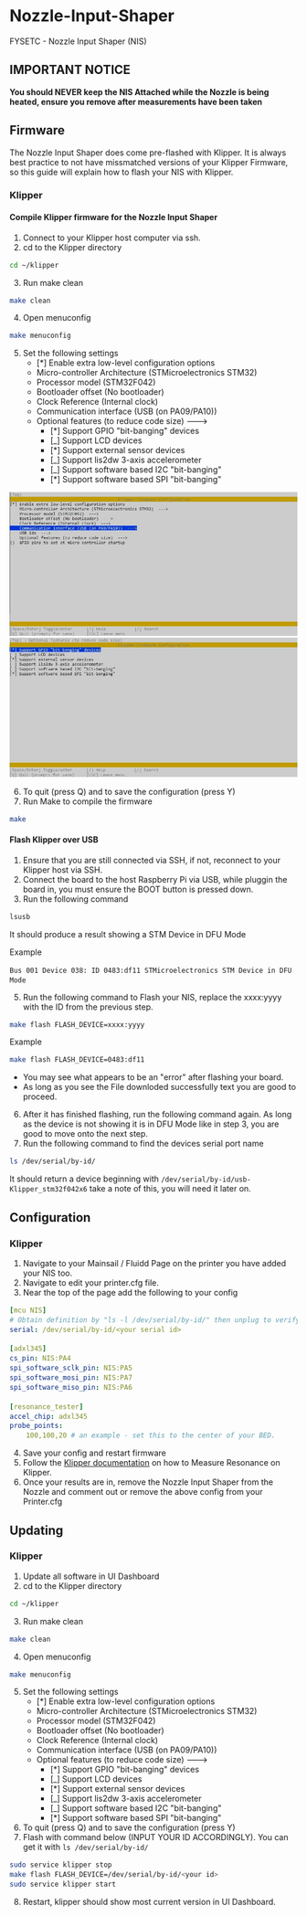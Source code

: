 # Nozzle-Input-Shaper
FYSETC - Nozzle Input Shaper (NIS)

## IMPORTANT NOTICE
**You should NEVER keep the NIS Attached while the Nozzle is being heated, ensure you remove after measurements have been taken**

## Firmware
The Nozzle Input Shaper does come pre-flashed with Klipper. It is always best practice to not have missmatched versions of your Klipper Firmware, so this guide will explain how to flash your NIS with Klipper. 

### Klipper
#### Compile Klipper firmware for the Nozzle Input Shaper

1. Connect to your Klipper host computer via ssh. 
2. cd to the Klipper directory 
```bash
cd ~/klipper
```
3. Run make clean 
```bash
make clean
```
4. Open menuconfig 
```bash
make menuconfig
```
5. Set the following settings
   - [*] Enable extra low-level configuration options
   - Micro-controller Architecture (STMicroelectronics STM32)
   - Processor model (STM32F042)
   - Bootloader offset (No bootloader)
   - Clock Reference (Internal clock)
   - Communication interface (USB (on PA09/PA10))
   - Optional features (to reduce code size) --->
       - [*] Support GPIO "bit-banging" devices
       - [_] Support LCD devices
       - [*] Support external sensor devices
       - [_] Support lis2dw 3-axis accelerometer
       - [_] Support software based I2C "bit-banging"
       - [*] Support software based SPI "bit-banging"

![menuconfig](3D/NIS_menuconfig.JPG)
![menuconfig](3D/NIS_optional_features.JPG)

6. To quit (press Q) and to save the configuration (press Y)
7. Run Make to compile the firmware
```bash
make
```
#### Flash Klipper over USB
1. Ensure that you are still connected via SSH, if not, reconnect to your Klipper host via SSH. 
2. Connect the board to the host Raspberry Pi via USB, while pluggin the board in, you must ensure the BOOT button is pressed down.
3. Run the following command
```bash
lsusb
```
   It should produce a result showing a STM Device in DFU Mode
   
   Example
   
   `Bus 001 Device 038: ID 0483:df11 STMicroelectronics STM Device in DFU Mode`
   
5. Run the following command to Flash your NIS, replace the xxxx:yyyy with the ID from the previous step.
```bash
make flash FLASH_DEVICE=xxxx:yyyy
```
Example
```bash
make flash FLASH_DEVICE=0483:df11
```
   - You may see what appears to be an "error" after flashing your board.
   - As long as you see the File downloded successfully text you are good to proceed.
6. After it has finished flashing, run the following command again. As long as the device is not showing it is in DFU Mode like in step 3, you are good to move onto the next step.
7. Run the following command to find the devices serial port name
```bash
ls /dev/serial/by-id/
```
It should return a device beginning with `/dev/serial/by-id/usb-Klipper_stm32f042x6` take a note of this, you will need it later on. 

## Configuration 

### Klipper
1. Navigate to your Mainsail / Fluidd Page on the printer you have added your NIS too.
2. Navigate to edit your printer.cfg file.
3. Near the top of the page add the following to your config
```yaml
[mcu NIS]
# Obtain definition by "ls -l /dev/serial/by-id/" then unplug to verify
serial: /dev/serial/by-id/<your serial id>

[adxl345]
cs_pin: NIS:PA4
spi_software_sclk_pin: NIS:PA5
spi_software_mosi_pin: NIS:PA7
spi_software_miso_pin: NIS:PA6

[resonance_tester]
accel_chip: adxl345
probe_points:
    100,100,20 # an example - set this to the center of your BED.
```
4. Save your config and restart firmware
5. Follow the [Klipper documentation](https://www.klipper3d.org/Measuring_Resonances.html)  on how to Measure Resonance on Klipper.
6. Once your results are in, remove the Nozzle Input Shaper from the Nozzle and comment out or remove the above config from your Printer.cfg

## Updating

### Klipper
1. Update all software in UI Dashboard
2. cd to the Klipper directory 
```bash
cd ~/klipper
```
3. Run make clean 
```bash
make clean
```
4. Open menuconfig 
```bash
make menuconfig
```
5. Set the following settings
   - [*] Enable extra low-level configuration options
   - Micro-controller Architecture (STMicroelectronics STM32)
   - Processor model (STM32F042)
   - Bootloader offset (No bootloader)
   - Clock Reference (Internal clock)
   - Communication interface (USB (on PA09/PA10))
   - Optional features (to reduce code size) --->
       - [*] Support GPIO "bit-banging" devices
       - [_] Support LCD devices
       - [*] Support external sensor devices
       - [_] Support lis2dw 3-axis accelerometer
       - [_] Support software based I2C "bit-banging"
       - [*] Support software based SPI "bit-banging"
6. To quit (press Q) and to save the configuration (press Y)
7. Flash with command below (INPUT YOUR ID ACCORDINGLY). You can get it with ```ls /dev/serial/by-id/```

```bash
sudo service klipper stop
make flash FLASH_DEVICE=/dev/serial/by-id/<your id>
sudo service klipper start
```
8. Restart, klipper should show most current version in UI Dashboard.
